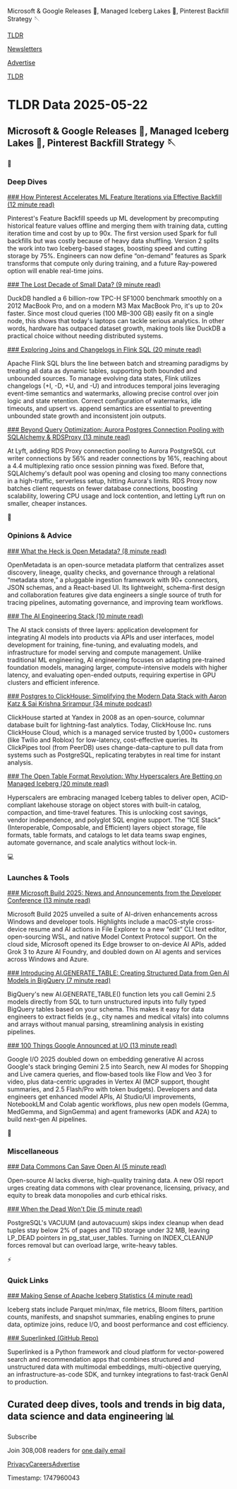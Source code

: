 Microsoft & Google Releases 📢, Managed Iceberg Lakes 🚣, Pinterest Backfill Strategy 🪡

[TLDR](/)

[Newsletters](/newsletters)

[Advertise](https://advertise.tldr.tech/)

[TLDR](/)

# TLDR Data 2025-05-22

## Microsoft & Google Releases 📢, Managed Iceberg Lakes 🚣, Pinterest Backfill Strategy 🪡

📱

### Deep Dives

[### How Pinterest Accelerates ML Feature Iterations via Effective Backfill (12 minute read)](https://medium.com/pinterest-engineering/how-pinterest-accelerates-ml-feature-iterations-via-effective-backfill-d67ea125519c?utm_source=tldrdata)

Pinterest's Feature Backfill speeds up ML development by precomputing historical feature values offline and merging them with training data, cutting iteration time and cost by up to 90x. The first version used Spark for full backfills but was costly because of heavy data shuffling. Version 2 splits the work into two Iceberg-based stages, boosting speed and cutting storage by 75%. Engineers can now define “on-demand” features as Spark transforms that compute only during training, and a future Ray-powered option will enable real-time joins.

[### The Lost Decade of Small Data? (9 minute read)](https://duckdb.org/2025/05/19/the-lost-decade-of-small-data.html?utm_source=tldrdata)

DuckDB handled a 6 billion-row TPC-H SF1000 benchmark smoothly on a 2012 MacBook Pro, and on a modern M3 Max MacBook Pro, it's up to 20× faster. Since most cloud queries (100 MB–300 GB) easily fit on a single node, this shows that today's laptops can tackle serious analytics. In other words, hardware has outpaced dataset growth, making tools like DuckDB a practical choice without needing distributed systems.

[### Exploring Joins and Changelogs in Flink SQL (20 minute read)](https://rmoff.net/2025/05/20/exploring-joins-and-changelogs-in-flink-sql/?utm_source=tldrdata)

Apache Flink SQL blurs the line between batch and streaming paradigms by treating all data as dynamic tables, supporting both bounded and unbounded sources. To manage evolving data states, Flink utilizes changelogs (+I, -D, +U, and -U) and introduces temporal joins leveraging event-time semantics and watermarks, allowing precise control over join logic and state retention. Correct configuration of watermarks, idle timeouts, and upsert vs. append semantics are essential to preventing unbounded state growth and inconsistent join outputs.

[### Beyond Query Optimization: Aurora Postgres Connection Pooling with SQLAlchemy & RDSProxy (13 minute read)](https://eng.lyft.com/beyond-query-optimization-aurora-postgres-connection-pooling-with-sqlalchemy-rdsproxy-200db7f562d7?utm_source=tldrdata)

At Lyft, adding RDS Proxy connection pooling to Aurora PostgreSQL cut writer connections by 56% and reader connections by 16%, reaching about a 4.4 multiplexing ratio once session pinning was fixed. Before that, SQLAlchemy's default pool was opening and closing too many connections in a high-traffic, serverless setup, hitting Aurora's limits. RDS Proxy now batches client requests on fewer database connections, boosting scalability, lowering CPU usage and lock contention, and letting Lyft run on smaller, cheaper instances.

🚀

### Opinions & Advice

[### What the Heck is Open Metadata? (8 minute read)](https://hackernoon.com/what-the-heck-is-open-metadata?utm_source=tldrdata)

OpenMetadata is an open-source metadata platform that centralizes asset discovery, lineage, quality checks, and governance through a relational “metadata store,” a pluggable ingestion framework with 90+ connectors, JSON schemas, and a React-based UI. Its lightweight, schema-first design and collaboration features give data engineers a single source of truth for tracing pipelines, automating governance, and improving team workflows.

[### The AI Engineering Stack (10 minute read)](https://newsletter.pragmaticengineer.com/p/the-ai-engineering-stack?utm_source=tldrdata)

The AI stack consists of three layers: application development for integrating AI models into products via APIs and user interfaces, model development for training, fine-tuning, and evaluating models, and infrastructure for model serving and compute management. Unlike traditional ML engineering, AI engineering focuses on adapting pre-trained foundation models, managing larger, compute-intensive models with higher latency, and evaluating open-ended outputs, requiring expertise in GPU clusters and efficient inference.

[### Postgres to ClickHouse: Simplifying the Modern Data Stack with Aaron Katz & Sai Krishna Srirampur (34 minute podcast)](https://datastackshow.com/podcast/postgres-to-clickhouse-simplifying-the-modern-data-stack-with-aaron-katz-sai-krishna-srirampur/?utm_source=tldrdata)

ClickHouse started at Yandex in 2008 as an open-source, columnar database built for lightning-fast analytics. Today, ClickHouse Inc. runs ClickHouse Cloud, which is a managed service trusted by 1,000+ customers (like Twilio and Roblox) for low-latency, cost-effective queries. Its ClickPipes tool (from PeerDB) uses change-data-capture to pull data from systems such as PostgreSQL, replicating terabytes in real time for instant analysis.

[### The Open Table Format Revolution: Why Hyperscalers Are Betting on Managed Iceberg (20 minute read)](https://www.ssp.sh/blog/open-table-format-revolution/?utm_source=tldrdata)

Hyperscalers are embracing managed Iceberg tables to deliver open, ACID-compliant lakehouse storage on object stores with built-in catalog, compaction, and time-travel features. This is unlocking cost savings, vendor independence, and polyglot SQL engine support. The “ICE Stack” (Interoperable, Composable, and Efficient) layers object storage, file formats, table formats, and catalogs to let data teams swap engines, automate governance, and scale analytics without lock-in.

💻

### Launches & Tools

[### Microsoft Build 2025: News and Announcements from the Developer Conference (13 minute read)](https://www.theverge.com/news/669382/microsoft-build-2025-news-ai-agents?utm_source=tldrdata)

Microsoft Build 2025 unveiled a suite of AI-driven enhancements across Windows and developer tools. Highlights include a macOS-style cross-device resume and AI actions in File Explorer to a new “edit” CLI text editor, open-sourcing WSL, and native Model Context Protocol support. On the cloud side, Microsoft opened its Edge browser to on-device AI APIs, added Grok 3 to Azure AI Foundry, and doubled down on AI agents and services across Windows and Azure.

[### Introducing AI.GENERATE\_TABLE: Creating Structured Data from Gen AI Models in BigQuery (7 minute read)](https://cloud.google.com/blog/products/data-analytics/convert-ai-generated-unstructured-data-to-a-bigquery-table?utm_source=tldrdata)

BigQuery's new AI.GENERATE\_TABLE() function lets you call Gemini 2.5 models directly from SQL to turn unstructured inputs into fully typed BigQuery tables based on your schema. This makes it easy for data engineers to extract fields (e.g., city names and medical vitals) into columns and arrays without manual parsing, streamlining analysis in existing pipelines.

[### 100 Things Google Announced at I/O (13 minute read)](https://blog.google/technology/ai/google-io-2025-all-our-announcements/?utm_source=tldrdata)

Google I/O 2025 doubled down on embedding generative AI across Google's stack bringing Gemini 2.5 into Search, new AI modes for Shopping and Live camera queries, and flow‐based tools like Flow and Veo 3 for video, plus data-centric upgrades in Vertex AI (MCP support, thought summaries, and 2.5 Flash/Pro with token budgets). Developers and data engineers get enhanced model APIs, AI Studio/UI improvements, NotebookLM and Colab agentic workflows, plus new open models (Gemma, MedGemma, and SignGemma) and agent frameworks (ADK and A2A) to build next-gen AI pipelines.

🎁

### Miscellaneous

[### Data Commons Can Save Open AI (5 minute read)](https://thenewstack.io/data-commons-can-save-open-ai/?utm_source=tldrdata)

Open-source AI lacks diverse, high-quality training data. A new OSI report urges creating data commons with clear provenance, licensing, privacy, and equity to break data monopolies and curb ethical risks.

[### When the Dead Won't Die (5 minute read)](https://www.cybertec-postgresql.com/en/when-the-dead-wont-die/?utm_source=tldrdata)

PostgreSQL's VACUUM (and autovacuum) skips index cleanup when dead tuples stay below 2% of pages and TID storage under 32 MB, leaving LP\_DEAD pointers in pg\_stat\_user\_tables. Turning on INDEX\_CLEANUP forces removal but can overload large, write-heavy tables.

⚡️

### Quick Links

[### Making Sense of Apache Iceberg Statistics (4 minute read)](https://medium.com/@yogevyuval/making-sense-of-apache-iceberg-statistics-5a114d8e90d1?utm_source=tldrdata)

Iceberg stats include Parquet min/max, file metrics, Bloom filters, partition counts, manifests, and snapshot summaries, enabling engines to prune data, optimize joins, reduce I/O, and boost performance and cost efficiency.

[### Superlinked (GitHub Repo)](https://github.com/superlinked/superlinked?utm_source=tldrdata)

Superlinked is a Python framework and cloud platform for vector-powered search and recommendation apps that combines structured and unstructured data with multimodal embeddings, multi-objective querying, an infrastructure-as-code SDK, and turnkey integrations to fast-track GenAI to production.

## Curated deep dives, tools and trends in big data, data science and data engineering 📊

Subscribe

Join 308,008 readers for [one daily email](/api/latest/data)

[Privacy](/privacy)[Careers](https://jobs.ashbyhq.com/tldr.tech)[Advertise](/data/advertise)

Timestamp: 1747960043